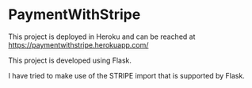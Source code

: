 # PaymentWithStripe
 
This project is deployed in Heroku and can be reached at https://paymentwithstripe.herokuapp.com/

This project is developed using Flask.

I have tried to make use of the STRIPE import that is supported by Flask.
